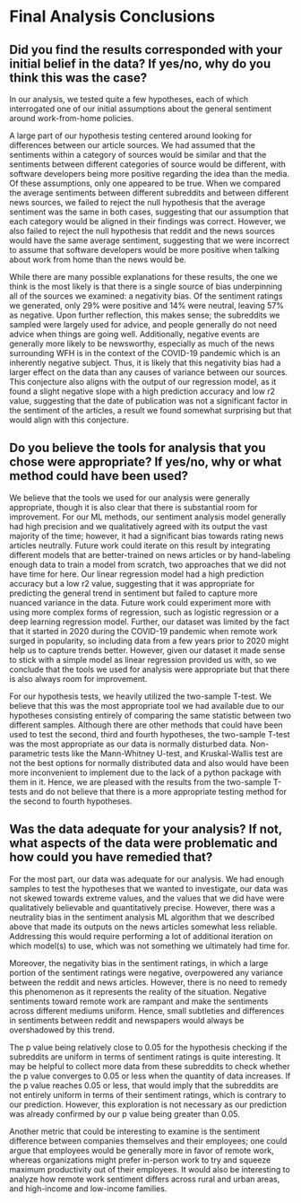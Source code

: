 # Final Analysis Conclusions
## Did you find the results corresponded with your initial belief in the data? If yes/no, why do you think this was the case? 
In our analysis, we tested quite a few hypotheses, each of which interrogated one of our initial assumptions about the general sentiment around work-from-home policies. 

A large part of our hypothesis testing centered around looking for differences between our article sources. We had assumed that the sentiments within a category of sources would be similar and that the sentiments between different categories of source would be different, with software developers being more positive regarding the idea than the media. Of these assumptions, only one appeared to be true. When we compared the average sentiments between different subreddits and between different news sources, we failed to reject the null hypothesis that the average sentiment was the same in both cases, suggesting that our assumption that each category would be aligned in their findings was correct. However, we also failed to reject the null hypothesis that reddit and the news sources would have the same average sentiment, suggesting that we were incorrect to assume that software developers would be more positive when talking about work from home than the news would be. 

While there are many possible explanations for these results, the one we think is the most likely is that there is a single source of bias underpinning all of the sources we examined: a negativity bias. Of the sentiment ratings we generated, only 29% were positive and 14% were neutral, leaving 57% as negative. Upon further reflection, this makes sense; the subreddits we sampled were largely used for advice, and people generally do not need advice when things are going well. Additionally, negative events are generally more likely to be newsworthy, especially as much of the news surrounding WFH is in the context of the COVID-19 pandemic which is an inherently negative subject. Thus, it is likely that this negativity bias had a larger effect on the data than any causes of variance between our sources. This conjecture also aligns with the output of our regression model, as it found a slight negative slope with a high prediction accuracy and low r2 value, suggesting that the date of publication was not a significant factor in the sentiment of the articles, a result we found somewhat surprising but that would align with this conjecture.

## Do you believe the tools for analysis that you chose were appropriate? If yes/no, why or what method could have been used?
We believe that the tools we used for our analysis were generally appropriate, though it is also clear that there is substantial room for improvement. For our ML methods, our sentiment analysis model generally had high precision and we qualitatively agreed with its output the vast majority of the time; however, it had a significant bias towards rating news articles neutrally. Future work could iterate on this result by integrating different models that are better-trained on news articles or by hand-labeling enough data to train a model from scratch, two approaches that we did not have time for here. Our linear regression model had a high prediction accuracy but a low r2 value, suggesting that it was appropriate for predicting the general trend in sentiment but failed to capture more nuanced variance in the data. Future work could experiment more with using more complex forms of regression, such as logistic regression or a deep learning regression model. Further, our dataset was limited by the fact that it started in 2020 during the COVID-19 pandemic when remote work surged in popularity, so including data from a few years prior to 2020 might help us to capture trends better. However, given our dataset it made sense to stick with a simple model as linear regression provided us with, so we conclude that the tools we used for analysis were appropriate but that there is also always room for improvement. 

For our hypothesis tests, we heavily utilized the two-sample T-test. We believe that this was the most appropriate tool we had available due to our hypotheses consisting entirely of comparing the same statistic between two different samples. Although there are other methods that could have been used to test the second, third and fourth hypotheses, the two-sample T-test was the most appropriate as our data is normally disturbed data. Non-parametric tests like the Mann-Whitney U-test, and Kruskal-Wallis test are not the best options for normally distributed data and also would have been more inconvenient to implement due to the lack of a python package with them in it. Hence, we are pleased with the results from the two-sample T-tests and do not believe that there is a more appropriate testing method for the second to fourth hypotheses.

## Was the data adequate for your analysis? If not, what aspects of the data were problematic and how could you have remedied that? 
For the most part, our data was adequate for our analysis. We had enough samples to test the hypotheses that we wanted to investigate, our data was not skewed towards extreme values, and the values that we did have were qualitatively believable and quantitatively precise. However, there was a neutrality bias in the sentiment analysis ML algorithm that we described above that made its outputs on the news articles somewhat less reliable. Addressing this would require performing a lot of additional iteration on which model(s) to use, which was not something we ultimately had time for.

Moreover, the negativity bias in the sentiment ratings, in which a large portion of the sentiment ratings were negative, overpowered any variance between the reddit and news articles. However, there is no need to remedy this phenomenon as it represents the reality of the situation. Negative sentiments toward remote work are rampant and make the sentiments across different mediums uniform. Hence, small subtleties and differences in sentiments between reddit and newspapers would always be overshadowed by this trend.

The p value being relatively close to 0.05 for the hypothesis checking if the subreddits are uniform in terms of sentiment ratings is quite interesting. It may be helpful to collect more data from these subreddits to check whether the p value converges to 0.05 or less when the quantity of data increases. If the p value reaches 0.05 or less, that would imply that the subreddits are not entirely uniform in terms of their sentiment ratings, which is contrary to our prediction. However, this exploration is not necessary as our prediction was already confirmed by our p value being greater than 0.05.

Another metric that could be interesting to examine is the sentiment difference between companies themselves and their employees; one could argue that employees would be generally more in favor of remote work, whereas organizations might prefer in-person work to try and squeeze maximum productivity out of their employees. It would also be interesting to analyze how remote work sentiment differs across rural and urban areas, and high-income and low-income families. 
